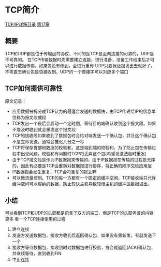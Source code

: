 # TCP简介
[TCP/IP详解目录](http://www.52im.net/topic-tcpipvol1.html)
[第17章](http://docs.52im.net/extend/docs/book/tcpip/vol1/17/)
## 概要
TCP和UDP都是位于传输层的协议，不同的是TCP是面向连接的可靠的，UDP是不可靠的。
在TCP传输数据时先需要建立连接，进行准备，准备工作结束后才可以进行数据传输，如果包没有传到，会进行重传
UDP只要保证报发出去就好了，不需要去确认包是否被收到，UDP的一个套接字可以对应多个端口
## TCP如何提供可靠性
原文记录：
- 应用数据被拆分成TCP认为的最适合发送的数据快，由TCP传递给IP的信息单位称为报文段或段
- TCP发出一个段后会启动一个定时期，等待目的端确认收到这个报文段。如果不能及时收到就会重发这个报文段
- TCP的接收段如果收到了数据包时会给对端发送一个确认包，并且这个确认包不是立即发送，通常会推迟几分之一秒
- TCP将保存首部和数据的校验和。这是端到端的校验和，为了防止包在传输过程中出现问题，校验和有问题时TCP将丢弃这个包(希望发送法超时重发)
- 由于TCP报文段是作为IP数据报来传输的，由于IP数据报在传输的过程是无序的，因此有必要是TCP会重新对数据报进行排序，将正确的顺序交给应用层
- IP数据报会发生重复，TCP会将重复的报丢弃
- 可以做流量控制。TCP的每一方都有一个固定的缓冲空间，TCP接收端只允许缓冲空间可以容纳的数据，防止较快主机导致较慢主机的缓冲区数据溢出。
## 小结
可以看到TCP和UDP的头部都是包含了双方的端口，但是TCP的头部包含的内容更多
看一个TCP连接使用的过程
1. 建立连接
2. 发送方发送数据包，接收方收到后返回确认包，如果没有重新发，有就发送下一个
3. 接收方等待数据包，接收到时对数据包进行校验，符合就返回(ACK)确认包，并继续等待，直到收到FIN
4. 中止连接




























